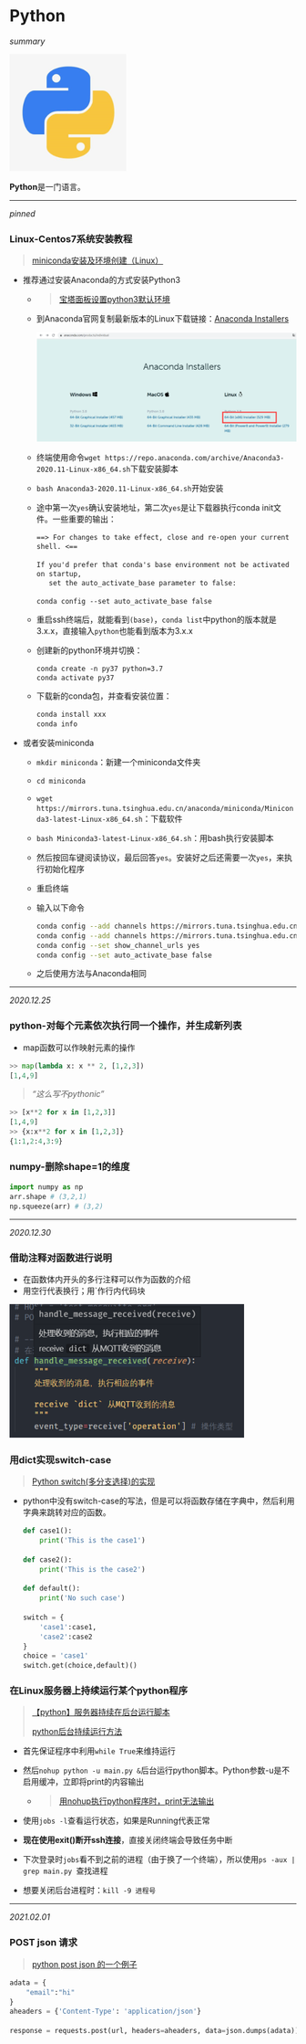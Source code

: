 # Python

*summary*

<img src="./Python.assets/image-20201225225511373.png" alt="image-20201225225511373" style="zoom:80%;" />

**Python**是一门语言。

---

*pinned*

### Linux-Centos7系统安装教程

> [miniconda安装及环境创建（Linux）](https://blog.csdn.net/weixin_44159487/article/details/105620256)

- 推荐通过安装Anaconda的方式安装Python3

  - > [宝塔面板设置python3默认环境](https://blog.csdn.net/ztb8541/article/details/84025689)

  - 到Anaconda官网复制最新版本的Linux下载链接：[Anaconda Installers](https://www.anaconda.com/products/individual)

    <img src="Python.assets/image-20201230093843295.png" alt="image-20201230093843295" style="zoom:80%;" />

  - 终端使用命令`wget https://repo.anaconda.com/archive/Anaconda3-2020.11-Linux-x86_64.sh`下载安装脚本

  - `bash Anaconda3-2020.11-Linux-x86_64.sh`开始安装

  - 途中第一次`yes`确认安装地址，第二次`yes`是让下载器执行conda init文件。一些重要的输出：

    ```log
    ==> For changes to take effect, close and re-open your current shell. <==
    
    If you'd prefer that conda's base environment not be activated on startup, 
       set the auto_activate_base parameter to false: 
    
    conda config --set auto_activate_base false
    ```
    
  - 重启ssh终端后，就能看到`(base)`，`conda list`中python的版本就是3.x.x，直接输入`python`也能看到版本为3.x.x
  
  - 创建新的python环境并切换：
  
    ```shell
    conda create -n py37 python=3.7
    conda activate py37
    ```
  
  - 下载新的conda包，并查看安装位置：
  
    ```sh
    conda install xxx
    conda info
    ```

- 或者安装miniconda

  - `mkdir miniconda`：新建一个miniconda文件夹

  - `cd miniconda`

  - `wget https://mirrors.tuna.tsinghua.edu.cn/anaconda/miniconda/Miniconda3-latest-Linux-x86_64.sh`：下载软件

  - `bash Miniconda3-latest-Linux-x86_64.sh`：用bash执行安装脚本

  - 然后按回车键阅读协议，最后回答`yes`。安装好之后还需要一次`yes`，来执行初始化程序

  - 重启终端

  - 输入以下命令

    ```sh
    conda config --add channels https://mirrors.tuna.tsinghua.edu.cn/anaconda/pkgs/free/
    conda config --add channels https://mirrors.tuna.tsinghua.edu.cn/anaconda/pkgs/main/
    conda config --set show_channel_urls yes 
    conda config --set auto_activate_base false
    ```

  - 之后使用方法与Anaconda相同

---

*2020.12.25*

### python-对每个元素依次执行同一个操作，并生成新列表

- map函数可以作映射元素的操作

``` python
>> map(lambda x: x ** 2, [1,2,3])
[1,4,9]
```

> *“这么写不pythonic”*

```python
>> [x**2 for x in [1,2,3]]
[1,4,9]
>> {x:x**2 for x in [1,2,3]}
{1:1,2:4,3:9}
```

### numpy-删除shape=1的维度

``` python
import numpy as np
arr.shape # (3,2,1)
np.squeeze(arr) # (3,2)
```

---

*2020.12.30*

### 借助注释对函数进行说明

- 在函数体内开头的多行注释可以作为函数的介绍
- 用空行代表换行；用`作行内代码块

<img src="Python.assets/image-20201230083842216.png" alt="image-20201230083842216" style="zoom:80%;" />

### 用dict实现switch-case

> [Python switch(多分支选择)的实现](https://www.cnblogs.com/dbf-/p/10601216.html)

- python中没有switch-case的写法，但是可以将函数存储在字典中，然后利用字典来跳转对应的函数。

  ```python
  def case1():
      print('This is the case1')
  
  def case2():
      print('This is the case2')
  
  def default():
      print('No such case')
  
  switch = {
      'case1':case1,
      'case2':case2
  }
  choice = 'case1'
  switch.get(choice,default)()
  ```

### 在Linux服务器上持续运行某个python程序

> [【python】服务器持续在后台运行脚本](https://blog.csdn.net/aximi/article/details/105740502)
>
> [python后台持续运行方法](https://blog.csdn.net/mzm018/article/details/97234712)

- 首先保证程序中利用`while True`来维持运行

- 然后`nohup python -u main.py &`后台运行python脚本。Python参数-u是不启用缓冲，立即将print的内容输出

  - > [用nohup执行python程序时，print无法输出](https://blog.csdn.net/sunlylorn/article/details/19127107)

- 使用`jobs -l`查看运行状态，如果是Running代表正常

- **现在使用exit()断开ssh连接**，直接关闭终端会导致任务中断

- 下次登录时`jobs`看不到之前的进程（由于换了一个终端），所以使用`ps -aux | grep main.py `查找进程

- 想要关闭后台进程时：`kill -9 进程号`

---

*2021.02.01*

### POST json 请求

> [python post json 的一个例子](https://blog.csdn.net/wuzhong8809/article/details/91491146)

```python
adata = {
    "email":"hi"
}
aheaders = {'Content-Type': 'application/json'}

response = requests.post(url, headers=aheaders, data=json.dumps(adata))
```

